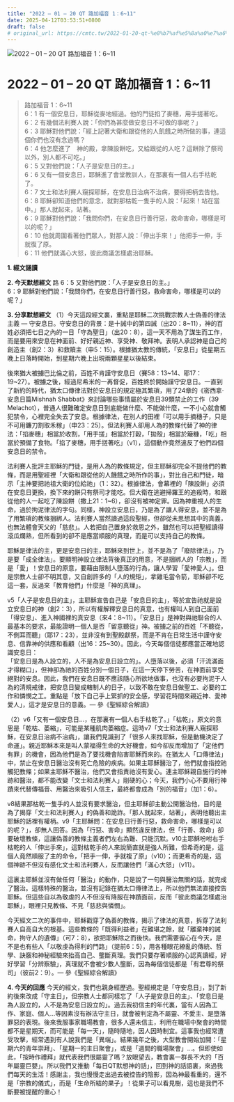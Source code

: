 ```yaml
---
title: "2022 – 01 – 20 QT 路加福音 1：6~11"
date: 2025-04-12T03:53:51+0800
draft: false
# original_url: https://cmtc.tw/2022-01-20-qt-%e8%b7%af%e5%8a%a0%e7%a6%8f%e9%9f%b3-1%ef%bc%9a611
---
```


![2022 – 01 – 20 QT 路加福音 1：6\~11](/images/qt.jpg   "2022 – 01 – 20 QT 路加福音 1：6\~11")

# 2022 – 01 – 20 QT 路加福音 1：6\~11

> 路加福音 1：6\~11  
> 6：1 有一個安息日，耶穌從麥地經過。他的門徒掐了麥穗，用手搓著吃。  
> 6：2 有幾個法利賽人說：「你們為甚麼做安息日不可做的事呢？」  
> 6：3 耶穌對他們說：「經上記著大衛和跟從他的人飢餓之時所做的事，連這個你們也沒有念過嗎？  
> 6：4 他怎麼進了　神的殿，拿陳設餅吃，又給跟從的人吃？這餅除了祭司以外，別人都不可吃。」  
> 6：5 又對他們說：「人子是安息日的主。」  
> 6：6 又有一個安息日，耶穌進了會堂教訓人，在那裏有一個人右手枯乾了。  
> 6：7 文士和法利賽人窺探耶穌，在安息日治病不治病，要得把柄去告他。  
> 6：8 耶穌卻知道他們的意念，就對那枯乾一隻手的人說：「起來！站在當中。」那人就起來，站著。  
> 6：9 耶穌對他們說：「我問你們，在安息日行善行惡，救命害命，哪樣是可以的呢？」  
> 6：10 他就周圍看著他們眾人，對那人說：「伸出手來！」他把手一伸，手就復了原。  
> 6：11 他們就滿心大怒，彼此商議怎樣處治耶穌。

**1. 經文誦讀**

**2.  今天默想經文**
路 6：5 又對他們說：「人子是安息日的主。」  
6：9 耶穌對他們說：「我問你們，在安息日行善行惡，救命害命，哪樣是可以的呢？」

**3. 分享默想經文**
（1）今天這段經文裏，重點是耶穌二次挑戰宗教人士偽善的律法主義 — 守安息日。守安息日的背景：是十誡中的第四誡（出20：8\~11），神的百姓必須把七日之內的一日「守為聖日」（出20：8），這一天不用為了謀生而工作，而是要用來安息在神面前、好好親近神、享受神、敬拜神。表明人承認神是自己的創造主（創2：3）和救贖主（申5：15）。根據猶太教的傳統，「安息日」從星期五晚上日落時開始，到星期六晚上出現兩顆星星以後結束。

後來猶大被擄巴比倫之前，百姓不肯謹守安息日（賽58：13\~14、耶17：19\~27）。被擄之後，經過尼希米的一再督促，百姓終於開始謹守安息日。一直到了新約的時代，猶太口傳律法對於安息日的規定極其繁瑣，用了24章的《密西拿·安息日篇Mishnah Shabbat》來討論哪些事情屬於安息日39類禁止的工作（39 Melachot），普通人很難確定安息日到底能做什麼、不能做什麼，一不小心就會觸犯禁令，心裡完全失去了安息。根據律法，在別人的田裡「可以用手摘穗子，只是不可用鐮刀割取禾稼」（申23：25）。但法利賽人卻用人為的教條代替了神的律法：「掐麥穗」相當於收割，「用手搓」相當於打穀，「拋殼」相當於簸糠，「吃」相當於預備了食物。「掐了麥穗，用手搓著吃」（v1），這個動作竟然違反了他們四個安息日的禁令。

法利賽人批評主耶穌的門徒，是用人為的教條規定，但主耶穌卻完全不提他們的教條，而是用聖經裡「大衛和跟從他的人饑餓之時所作的事」，對比自己和門徒，暗示「主神要把祂祖大衛的位給祂」（1：32）。根據律法，會幕裡的「陳設餅」必須在安息日更換，換下來的餅只有祭司才能吃。但大衛在逃避掃羅王的追殺時，和跟從他的人一起吃了陳設餅（撒上21：1\~6），卻沒有被神定罪。因為神重視人的生命，過於拘泥律法的字句。同樣，神設立安息日，乃是為了讓人得安息，並不是為了用繁瑣的教條捆綁人。法利賽人當然讀過這段聖經，但卻從未思想其中的真義，也無法體會天父的「慈悲」。人若把自己置身於救恩之外，雖然也可以把聖經讀得滾瓜爛熟，但所看到的卻不是應當順服的真理，而是可以支持自己的教條。

耶穌是律法的主，更是安息日的主，耶穌來到世上，並不是為了「廢除律法」，乃是要「成全律法」。要顯明神設立律法背後真正的用意，不是捆綁人的「宗教」，而是「愛」！安息日的原意，要藉由限制人墮落的行為，讓人學習「愛神愛人」。但是宗教人士卻不明其意，又自創許多的「人的規矩」，拿雞毛當令箭，耶穌卻不吃這一套，反過來「教育他們」什麼是「神的真理」。

v5「人子是安息日的主」，主耶穌宣告自己是「安息日的主」，等於宣告祂就是設立安息日的神（創2：3），所以有權解釋安息日的真意，也有權叫人到自己面前「得安息」、進入神國裡的真安息（來4：8\~11）。「安息日」是神對與祂聯合的人最基本的要求，最能證明一個人是否「留意聽從」神。被擄之前的百姓「不聽從，不側耳而聽」（耶17：23），並非沒有到聖殿獻祭，而是不肯在日常生活中謹守安息、信靠神的供應和看顧（出16：25\~30）。因此，今天每個信徒都應當正確地認識安息日：  
「安息日是為人設立的，人不是為安息日設立的」。人墮落以後，必須「汗流滿面才得糊口」，但神卻為祂的百姓分別一個日子，在這一天停下勞苦，在神面前享受絕對的安息。因此，我們在安息日既不應該隨心所欲地做事，也沒有必要拘泥于人為的清規戒律，把安息日變成轄制人的日子，以致不敢在安息日做聖工、必要的工作和憐憫之工。重點是「放下自己手上緊抓的安全感，學習花時間來親近神、愛神愛人」，這才是安息日的意義。— 參《聖經綜合解讀》

（2）v6「又有一個安息日…，在那裏有一個人右手枯乾了。」「枯乾」，原文的意思是「乾枯、萎縮」，可能是某種肌肉萎縮症。這時v7「文士和法利賽人窺探耶穌，在安息日治病不治病」，讓我們見識到了「很多人來找耶穌，但是動機決定了命運」。親近耶穌本來是叫人蒙福得生命的大好機會，如今卻反而增加了「定他們有罪」的機會，因為他們是為了要找機會陷害耶穌而來的。在猶太人「口傳律法」中，禁止在安息日醫治沒有死亡危險的疾病。如果主耶穌醫治了，他們就會指控祂觸犯教條；如果主耶穌不醫治，他們又會指責祂沒有愛心。連主耶穌親自施行的神跡和醫治，都不能改變「文士和法利賽人」剛硬的心；今天，我們小心不要用行神蹟來代替傳福音、用醫治來吸引人信主，最終都會成為「別的福音」（加1：6）。

v8結果那枯乾一隻手的人並沒有要求醫治，但主耶穌卻主動公開醫治他，目的是為了揭穿「文士和法利賽人」的偽善和詭詐。「那人就起來，站著」，表明他聽出主耶穌的話裡有權柄。v9「主耶穌問：在安息日行善行惡，救命害命，哪樣是可以的呢？」，卻無人回答。因為「行惡、害命」顯然違反律法，但「行善、救命」卻要破壞教條，這讓偽善的教條主義者們左右為難、只能沉默。v10主耶穌吩咐右手枯乾的人「伸出手來」，這對枯乾手的人來說簡直就是強人所難，但希奇的是，這個人竟然順服了主的命令，「把手一伸，手就複了原」（v10）；而更希奇的是，這個神跡不但沒有感化文士和法利賽人，反而讓他們「滿心大怒」（v11）。

這裏主耶穌並沒有做任何「醫治」的動作，只是說了一句與醫治無關的話，就完成了醫治。這樣特殊的醫治，並沒有記錄在猶太口傳律法上，所以他們無法直接控告耶穌。但這些自以為敬虔的人不但沒有降服在神蹟面前，反而「彼此商議怎樣處治耶穌」，眼裡只見教條、不見「慈悲與憐憫」。

今天經文二次的事件中，耶穌戳穿了偽善的教條，揭示了律法的真意，拆穿了法利賽人自高自大的根基。這些教條的「既得利益者」在難堪之餘，就「離棄神的誡命，拘守人的遺傳」（可7：8），欲把耶穌除之而後快。我們需要留心在今天，是不是也有些人「以敬虔為得利的門路」（提前6：5），用各種眼花繚亂的傳統、哲學、訣竅和神秘經驗來抬高自己、壟斷真理。我們只要存著順服的心認真讀經，好好學習「分辨察驗」，真理就不會被少數人壟斷，因為每個信徒都是「有君尊的祭司」（彼前2：9）。— 參《聖經綜合解讀》

**4. 今天的回應**
今天的經文，我們也親身經歷過。聖經規定是「守安息日」，到了新約後來改成「守主日」，但宗教人士都同樣忘了「人子是安息日的主」、「安息日是為人設立的，人不是為安息日設立的」。過去我初信主的年代裏，當有人因為工作、家庭、個人…等因素沒有辦法守主日，就會被判定為不屬靈、不愛主、是墮落罪惡的表現。後來我服事家職場教會，很多人還未信主，利用在職場中聚會的時間都不是星期天，而可能是「每一天」，隨時隨地，因人因時制宜。這事我也經常遭受攻擊，經常遇到有人說我們是「異端」。結果幾年之後，大型教會開始加開：「星期六的青年崇拜」、「星期一的主日聚會」，或是「週間的職場聚會」…。但即使如此，「按時作禮拜」就代表我們很屬靈了嗎？放眼望去，教會裏一群長不大的「百年屬靈巨嬰」。所以我們又推動「每日QT默想神的話」，回到神的話語裏，來過我們每天的生活！感謝主，我也慢慢走出過去被控告的陰影，因為神最看重的，還不是「宗教的儀式」，而是「生命所結的果子」！從果子可以看見樹，這也是我們不斷要被提醒的重心！
